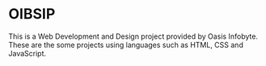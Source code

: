 # OIBSIP
This is a Web Development and Design project provided by Oasis Infobyte. These are the some projects using languages such as HTML, CSS and JavaScript.
